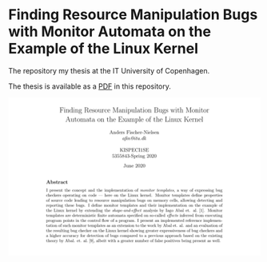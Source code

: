 # Finding Resource Manipulation Bugs with Monitor Automata on the Example of the Linux Kernel

The repository my thesis at the IT University of Copenhagen.

The thesis is available as a [PDF](https://raw.githubusercontent.com/andersfischernielsen/Finding-Resource-Manipulation-Bugs-with-Monitor-Automata-on-the-Example-of-the-Linux-Kernel/master/report.pdf) in this repository. 

![Frontpage](front.png "Frontpage")
